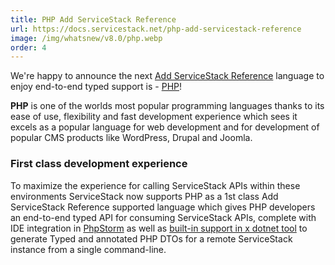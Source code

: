 ```yaml
---
title: PHP Add ServiceStack Reference
url: https://docs.servicestack.net/php-add-servicestack-reference
image: /img/whatsnew/v8.0/php.webp
order: 4
---
```


We're happy to announce the next [Add ServiceStack Reference](https://docs.servicestack.net/add-servicestack-reference) 
language to enjoy end-to-end typed support is - [PHP](https://www.php.net)!

**PHP** is one of the worlds most popular programming languages thanks to its ease of use, 
flexibility and fast development experience which sees it excels as a popular language for web development and for development 
of popular CMS products like WordPress, Drupal and Joomla.

### First class development experience

To maximize the experience for calling ServiceStack APIs within these environments ServiceStack now supports PHP as a
1st class Add ServiceStack Reference supported language which gives PHP developers an end-to-end typed API for consuming
ServiceStack APIs, complete with IDE integration in [PhpStorm](https://www.jetbrains.com/phpstorm/) as well as
[built-in support in x dotnet tool](/dotnet-tool#addupdate-servicestack-references)
to generate Typed and annotated PHP DTOs for a remote ServiceStack instance from a single command-line.
